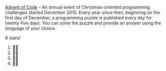
[Advent of Code][aoc] – An annual event of Christmas-oriented programming challenges started December 2015.
    Every year since then, beginning on the first day of December, a programming puzzle is published every day for twenty-five days.
    You can solve the puzzle and provide an answer using the language of your choice.

[aoc]: https://adventofcode.com

8 stars!

 1. 🌟🌟
 2. 🌟🌟
 3. 🌟🌟
 4. 🌟🌟
